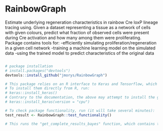 # RainbowGraph
Estimate underlying regeneration characteristics in rainbow Cre loxP lineage tracing using.
Given a dataset representing a tissue as a network of cells with given colours, predict what fraction of observed cells were present during Cre activation and how many among them were proliferating.
Package contains tools for:
-efficiently simulating proliferation/regeneration in a given cell network 
-training a machine learning model on the simulated data
-using the trained model to predict characteristics of the original data


``` r

# package installation
# install.packages("devtools")
devtools::install_github("jmorys/RainbowGraph")

# This package relies on an R interface to Keras and Tensorflow, which have to be installed separately.
# To install them directly from R, run:
# keras::install_keras()
# Contrary to the documentation, the above may attempt to install the gpu version. To avoid that use:
# keras::install_keras(version = "cpu")

# To check package functionality, run (it will take several minutes):
test_result <- RainbowGraph::test_functionality()

# This runs the "get_complete_results_bayes" function, which contains the entire pipeline, on a test_graph supplied with the package.

```
